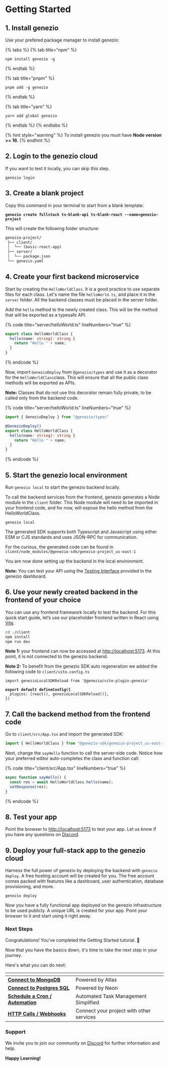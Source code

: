 # Getting Started

## 1. Install genezio

Use your prefered package manager to install genezio:

{% tabs %}
{% tab title="npm" %}
```
npm install genezio -g
```
{% endtab %}

{% tab title="pnpm" %}
```
pnpm add -g genezio
```
{% endtab %}

{% tab title="yarn" %}
```
yarn add global genezio
```
{% endtab %}
{% endtabs %}

{% hint style="warning" %}
To install genezio you must have **Node version >= 16**.
{% endhint %}

## 2. **Login to the genezio cloud**

If you want to test it locally, you can skip this step.&#x20;

```
genezio login
```

## 3. **Create a blank project**

Copy this command in your terminal to start from a blank template:

<pre class="language-bash"><code class="lang-bash"><strong>genezio create fullstack ts-blank-api ts-blank-react --name=genezio-project
</strong></code></pre>

This will create the following folder structure:

```markdown
genezio-project/
 ├── client/
 │  └── (basic-react-app)
 ├── server/
 │  └── package.json
 └── genezio.yaml
```

## 4. Create your first backend microservice

Start by creating the `HelloWorldClass`. It is a good practice to use separate files for each class. Let's name the file `helloWorld.ts`, and place it in the `server` folder. All the backend classes must be placed in the server folder.

Add the `hello` method to the newly created class. This will be the method that will be exported as a typesafe API.

{% code title="server/helloWorld.ts" lineNumbers="true" %}
```typescript
export class HelloWorldClass {
  hello(name: string): string {
    return "Hello " + name;
  }
}
```
{% endcode %}

Now, import `GenezioDeploy` from `@genezio/types` and use it as a decorator for the `HelloWorldClass`class. This will ensure that all the public class methods will be exported as APIs.

**Note:** Classes that do not use this decorator remain fully private, to be called only from the backend code.

{% code title="server/helloWorld.ts" lineNumbers="true" %}
```typescript
import { GenezioDeploy } from "@genezio/types"

@GenezioDeploy()
export class HelloWorldClass {
  hello(name: string): string {
    return "Hello " + name;
  }
}
```
{% endcode %}

## 5. Start the genezio local environment

Run `genezio local` to start the genezio backend locally.

To call the backend services from the frontend, genezio generates a Node module in the `client` folder. This Node module will need to be imported in your frontend code, and for now, will expose the hello method from the HelloWorldClass.

```
genezio local
```

The generated SDK supports both Typescript and Javascript using either ESM or CJS standards and uses JSON-RPC for communication.&#x20;

For the curious, the generated code can be found in `client/node_modules/@genezio-sdk/genezio-project_us-east-1`

You are now done setting up the backend in the local environment.

**Note:** You can test your API using the [Testing Interface](https://app.genez.io/test-interface/local?port=8083) provided in the genezio dashboard.

## 6. Use your newly created backend in the frontend of your choice

You can use any frontend framework locally to test the backend. For this quick start guide, let’s use our placeholder frontend written in React using [Vite](https://vitejs.dev/).

```bash
cd ./client
npm install
npm run dev
```

**Note 1:** your frontend can now be accessed at [http://localhost:5173](http://localhost:5173).  At this point, it is not connected to the genezio backend.

**Note 2:** To benefit from the genezio SDK auto regeneration we added the following code to  `client/vite.config.ts`

<pre class="language-typescript" data-title="client/vite.config.ts" data-line-numbers><code class="lang-typescript">import genezioLocalSDKReload from '@genezio/vite-plugin-genezio'

<strong>export default defineConfig({
</strong>  plugins: [react(), genezioLocalSDKReload()],
})
</code></pre>

## 7. Call the backend method from the frontend code

Go to `client/src/App.tsx` and import the generated SDK:

```typescript
import { HelloWorldClass } from "@genezio-sdk/genezio-project_us-east-1";
```

Next, change the `sayHello` function to call the server-side code. Notice how your preferred editor auto-completes the class and function call:

{% code title="client/src/App.tsx" lineNumbers="true" %}
```typescript
async function sayHello() {
  const res = await HelloWorldClass.hello(name);
  setResponse(res);
}
```
{% endcode %}

## 8. Test your app

Point the browser to [http://localhost:5173](http://localhost:5173) to test your app. Let us know if you have any questions on [Discord](https://discord.com/invite/uc9H5YKjXv).

## 9. Deploy your full-stack app to the genezio cloud

Harness the full power of genezio by deploying the backend with `genezio deploy`. A free hosting account will be created for you. The free account comes packed with features like a dashboard, user authentication, database provisioning, and more.

```
genezio deploy
```

Now you have a fully functional app deployed on the genezio infrastructure to be used publicly. A unique URL is created for your app. Point your browser to it and start using it right away.

### Next Steps <a href="#next-steps" id="next-steps"></a>

Congratulations! You've completed the Getting Started tutorial. 🌟

Now that you have the basics down, it's time to take the next step in your journey.

Here's what you can do next:

<table data-card-size="large" data-view="cards"><thead><tr><th></th><th></th><th data-hidden></th></tr></thead><tbody><tr><td><a href="tutorials/connect-to-mongodb-atlas.md"><strong>Connect to MongoDB</strong></a></td><td>Powered by Atlas</td><td></td></tr><tr><td><a href="tutorials/connect-to-postgres-powered-by-neon.md"><strong>Connect to Postgres SQL</strong></a></td><td>Powered by Neon</td><td></td></tr><tr><td><a href="broken-reference"><strong>Schedule a Cron / Automation</strong></a></td><td>Automated Task Management Simplified</td><td></td></tr><tr><td><a href="features/http-methods-webhooks.md"><strong>HTTP Calls / Webhooks</strong></a></td><td>Connect your project with other services</td><td></td></tr></tbody></table>

### Support <a href="#support" id="support"></a>

We invite you to join our community on [Discord](https://discord.gg/uc9H5YKjXv) for further information and help.

**Happy Learning!**

